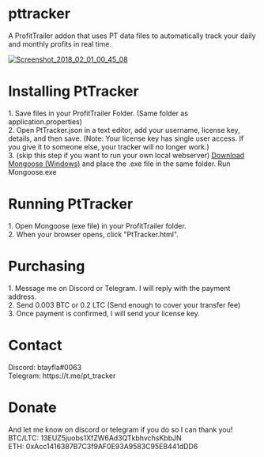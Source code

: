 # pttracker
A ProfitTrailer addon that uses PT data files to automatically track your daily and monthly profits in real time.

<a href="https://ibb.co/msHzPR"><img src="https://preview.ibb.co/dQk8Jm/Screenshot_2018_02_01_00_45_08.jpg" alt="Screenshot_2018_02_01_00_45_08" border="0"></a>

<h1>Installing PtTracker</h1>
1. Save files in your ProfitTrailer Folder. (Same folder as application.properties)<br>
2. Open PtTracker.json in a text editor, add your username, license key, details, and then save.
(Note: Your license key has single user access. If you give it to someone else, your tracker will no longer work.)<br>
3. (skip this step if you want to run your own local webserver) <a href="https://cesanta.com/binary.html">Download Mongoose (Windows)</a> and place the .exe file in the same folder. Run Mongoose.exe

<h1>Running PtTracker</h1>
1. Open Mongoose (exe file) in your ProfitTrailer folder.<br>
2. When your browser opens, click "PtTracker.html".

<h1>Purchasing</h1>
1. Message me on Discord or Telegram. I will reply with the payment address.<br>
2. Send 0.003 BTC or 0.2 LTC (Send enough to cover your transfer fee)<br>
3. Once payment is confirmed, I will send your license key.

<h1>Contact</h1>
Discord: btayfla#0063<br>
Telegram: https://t.me/pt_tracker



<h1>Donate</h1>
And let me know on discord or telegram if you do so I can thank you!<br>
BTC/LTC: 13EUZ5juobs1XfZW6Ad3QTkbhvchsKbbJN<br>
ETH: 0xAcc1416387B7C3f9AF0E93A9583C95EB441dDD6

